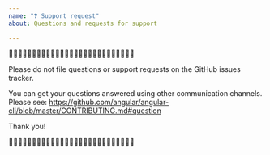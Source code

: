 ```yaml
---
name: "❓ Support request"
about: Questions and requests for support

---
```


🛑🛑🛑🛑🛑🛑🛑🛑🛑🛑🛑🛑🛑🛑🛑🛑🛑🛑🛑🛑🛑🛑🛑🛑🛑🛑🛑

Please do not file questions or support requests on the GitHub issues tracker.

You can get your questions answered using other communication channels. Please see: 
https://github.com/angular/angular-cli/blob/master/CONTRIBUTING.md#question

Thank you!

🛑🛑🛑🛑🛑🛑🛑🛑🛑🛑🛑🛑🛑🛑🛑🛑🛑🛑🛑🛑🛑🛑🛑🛑🛑🛑🛑
